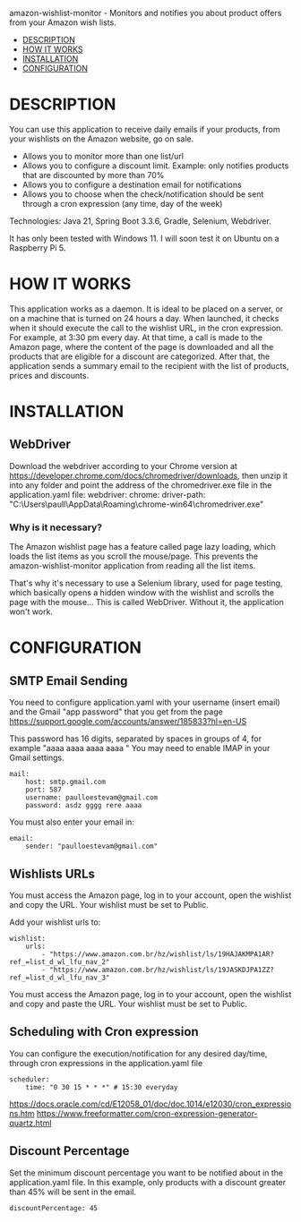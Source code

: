 
amazon-wishlist-monitor - Monitors and notifies you about product offers from your Amazon wish lists.


- [DESCRIPTION](#description)
- [HOW IT WORKS](#how-it-works)
- [INSTALLATION](#installation)
- [CONFIGURATION](#configuration)

# DESCRIPTION
You can use this application to receive daily emails if your products, from your wishlists on the Amazon website, go on sale.

- Allows you to monitor more than one list/url
- Allows you to configure a discount limit. Example: only notifies products that are discounted by more than 70%
- Allows you to configure a destination email for notifications
- Allows you to choose when the check/notification should be sent through a cron expression (any time, day of the week)

Technologies: Java 21, Spring Boot 3.3.6, Gradle, Selenium, Webdriver.

It has only been tested with Windows 11. I will soon test it on Ubuntu on a Raspberry Pi 5.

# HOW IT WORKS
This application works as a daemon. It is ideal to be placed on a server, or on a machine that is turned on 24 hours a day. When launched, it checks when it should execute the call to the wishlist URL, in the cron expression. For example, at 3:30 pm every day. At that time, a call is made to the Amazon page, where the content of the page is downloaded and all the products that are eligible for a discount are categorized. After that, the application sends a summary email to the recipient with the list of products, prices and discounts.

# INSTALLATION


## WebDriver

Download the webdriver according to your Chrome version at https://developer.chrome.com/docs/chromedriver/downloads, then unzip it into any folder and point the address of the chromedriver.exe file in the application.yaml file:
    webdriver:
        chrome:
        driver-path: "C:\\Users\\paull\\AppData\\Roaming\\chrome-win64\\chromedriver.exe"

### Why is it necessary?
The Amazon wishlist page has a feature called page lazy loading, which loads the list items as you scroll the mouse/page. This prevents the amazon-wishlist-monitor application from reading all the list items.

That's why it's necessary to use a Selenium library, used for page testing, which basically opens a hidden window with the wishlist and scrolls the page with the mouse... This is called WebDriver. Without it, the application won't work.

# CONFIGURATION
## SMTP Email Sending
You need to configure application.yaml with your username (insert email) and the Gmail "app password" that you get from the page https://support.google.com/accounts/answer/185833?hl=en-US

This password has 16 digits, separated by spaces in groups of 4, for example "aaaa aaaa aaaa aaaa "
You may need to enable IMAP in your Gmail settings.
    
    mail:
        host: smtp.gmail.com
        port: 587
        username: paulloestevam@gmail.com
        password: asdz gggg rere aaaa

You must also enter your email in:
    
    email:
        sender: "paulloestevam@gmail.com"


## Wishlists URLs
You must access the Amazon page, log in to your account, open the wishlist and copy the URL.
Your wishlist must be set to Public.

Add your wishlist urls to:

    wishlist:
        urls:
            - "https://www.amazon.com.br/hz/wishlist/ls/19HAJAKMPA1AR?ref_=list_d_wl_lfu_nav_2"
            - "https://www.amazon.com.br/hz/wishlist/ls/19JASKDJPA1ZZ?ref_=list_d_wl_lfu_nav_3"

You must access the Amazon page, log in to your account, open the wishlist and copy and paste the URL.
Your wishlist must be set to Public.

## Scheduling with Cron expression
You can configure the execution/notification for any desired day/time, through cron expressions in the application.yaml file    
    
    scheduler:
        time: "0 30 15 * * *" # 15:30 everyday

https://docs.oracle.com/cd/E12058_01/doc/doc.1014/e12030/cron_expressions.htm
https://www.freeformatter.com/cron-expression-generator-quartz.html

## Discount Percentage
Set the minimum discount percentage you want to be notified about in the application.yaml file.
In this example, only products with a discount greater than 45% will be sent in the email.

    discountPercentage: 45

